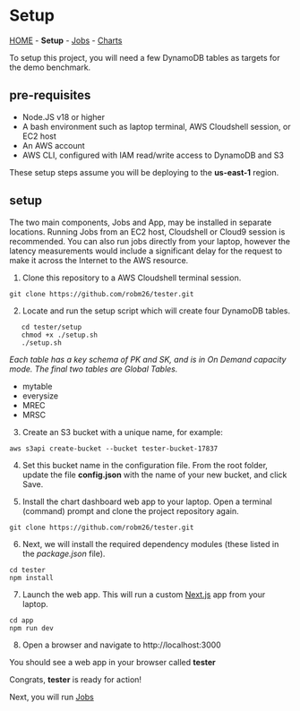 # Setup

[HOME](../README.md) - **Setup** - [Jobs](../jobs/README.md) - [Charts](../app/README.md)

To setup this project, you will need a few DynamoDB tables as targets for the demo benchmark.

## pre-requisites

* Node.JS v18 or higher
* A bash environment such as laptop terminal, AWS Cloudshell session, or EC2 host
* An AWS account
* AWS CLI, configured with IAM read/write access to DynamoDB and S3

These setup steps assume you will be deploying to the **us-east-1** region.

## setup

The two main components, Jobs and App, may be installed in separate locations. Running Jobs from an EC2 host, Cloudshell or Cloud9 session is recommended. You can also run jobs directly from your laptop, however the latency measurements would include a significant delay for the request to make it across the Internet to the AWS resource. 


1. Clone this repository to a AWS Cloudshell terminal session.

 ```
 git clone https://github.com/robm26/tester.git
 ```

2. Locate and run the setup script which will create four DynamoDB tables.
```
   cd tester/setup
   chmod +x ./setup.sh
   ./setup.sh
```

   *Each table has a key schema of PK and SK, and is in On Demand capacity mode. The final two tables are Global Tables.*

   * mytable
   * everysize
   * MREC
   * MRSC

3. Create an S3 bucket with a unique name, for example:
```
aws s3api create-bucket --bucket tester-bucket-17837
```

4. Set this bucket name in the configuration file. From the root folder, update the file **config.json** with the name of your new bucket, and click Save.


5. Install the chart dashboard web app to your laptop. Open a terminal (command) prompt and clone the project repository again. 

 ```
 git clone https://github.com/robm26/tester.git
 ```

6.  Next, we will install the required dependency modules (these listed in the *package.json* file).
```
cd tester
npm install
```

7. Launch the web app. This will run a custom [Next.js](https://nextjs.org/) app from your laptop. 
```
cd app
npm run dev
```
8. Open a browser and navigate to http://localhost:3000

You should see a web app in your browser called **tester**


Congrats, **tester** is ready for action! 

Next, you will run [Jobs](../jobs/README.md)
